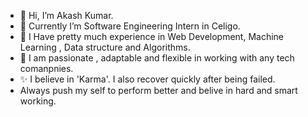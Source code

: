 - 👋 Hi, I’m Akash Kumar.
- 👀 Currently I’m Software Engineering Intern in Celigo. 
- 🌱 I Have pretty much experience in Web Development, Machine Learning , Data structure and Algorithms.
- 🌱 I am passionate , adaptable and flexible in working with any tech comanpnies.
- ✨ I believe in 'Karma'. I also recover quickly after being failed. 
- Always push my self to perform better and belive in hard and smart working.

<!---
akash-musky/akash-musky is a ✨ special ✨ repository because its `README.md` (this file) appears on your GitHub profile.
You can click the Preview link to take a look at your changes.
--->
